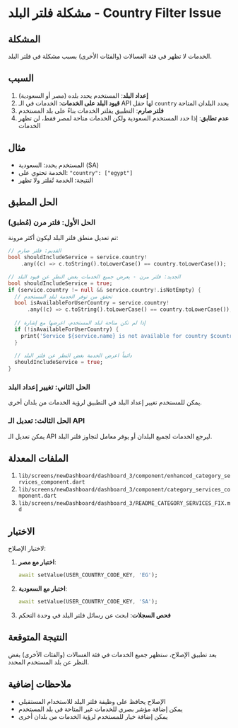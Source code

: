 # مشكلة فلتر البلد - Country Filter Issue

## المشكلة
الخدمات لا تظهر في فئة الغسالات (والفئات الأخرى) بسبب مشكلة في فلتر البلد.

## السبب
1. **إعداد البلد**: المستخدم يحدد بلده (مصر أو السعودية)
2. **قيود البلد على الخدمات**: الخدمات في الـ API لها حقل `country` يحدد البلدان المتاحة
3. **فلتر صارم**: التطبيق يفلتر الخدمات بناءً على بلد المستخدم
4. **عدم تطابق**: إذا حدد المستخدم السعودية ولكن الخدمات متاحة لمصر فقط، لن تظهر الخدمات

## مثال
- المستخدم يحدد: السعودية (SA)
- الخدمة تحتوي على: `"country": ["egypt"]`
- النتيجة: الخدمة تُفلتر ولا تظهر

## الحل المطبق

### الحل الأول: فلتر مرن (مُطبق)
تم تعديل منطق فلتر البلد ليكون أكثر مرونة:

```dart
// القديم: فلتر صارم
bool shouldIncludeService = service.country!
    .any((c) => c.toString().toLowerCase() == country.toLowerCase());

// الجديد: فلتر مرن - يعرض جميع الخدمات بغض النظر عن قيود البلد
bool shouldIncludeService = true;
if (service.country != null && service.country!.isNotEmpty) {
  // تحقق من توفر الخدمة لبلد المستخدم
  bool isAvailableForUserCountry = service.country!
      .any((c) => c.toString().toLowerCase() == country.toLowerCase());
  
  // إذا لم تكن متاحة لبلد المستخدم، اعرضها مع إشارة
  if (!isAvailableForUserCountry) {
    print('Service ${service.name} is not available for country $country, but showing anyway');
  }
  
  // دائماً اعرض الخدمة بغض النظر عن فلتر البلد
  shouldIncludeService = true;
}
```

### الحل الثاني: تغيير إعداد البلد
يمكن للمستخدم تغيير إعداد البلد في التطبيق لرؤية الخدمات من بلدان أخرى.

### الحل الثالث: تعديل الـ API
يمكن تعديل الـ API ليرجع الخدمات لجميع البلدان أو يوفر معامل لتجاوز فلتر البلد.

## الملفات المعدلة

1. `lib/screens/newDashboard/dashboard_3/component/enhanced_category_services_component.dart`
2. `lib/screens/newDashboard/dashboard_3/component/category_services_component.dart`
3. `lib/screens/newDashboard/dashboard_3/README_CATEGORY_SERVICES_FIX.md`

## الاختبار

لاختبار الإصلاح:

1. **اختبار مع مصر**:
   ```dart
   await setValue(USER_COUNTRY_CODE_KEY, 'EG');
   ```

2. **اختبار مع السعودية**:
   ```dart
   await setValue(USER_COUNTRY_CODE_KEY, 'SA');
   ```

3. **فحص السجلات**: ابحث عن رسائل فلتر البلد في وحدة التحكم

## النتيجة المتوقعة
بعد تطبيق الإصلاح، ستظهر جميع الخدمات في فئة الغسالات (والفئات الأخرى) بغض النظر عن بلد المستخدم المحدد.

## ملاحظات إضافية
- الإصلاح يحافظ على وظيفة فلتر البلد للاستخدام المستقبلي
- يمكن إضافة مؤشر بصري للخدمات غير المتاحة في بلد المستخدم
- يمكن إضافة خيار للمستخدم لرؤية الخدمات من بلدان أخرى 